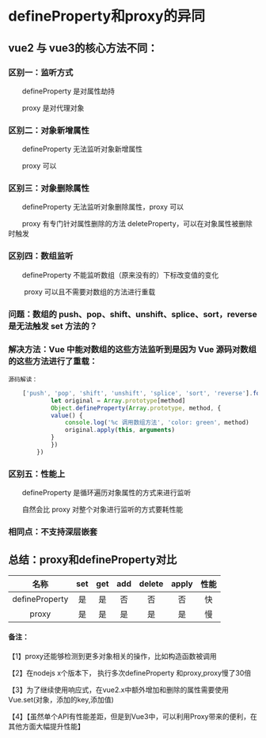 # defineProperty和proxy的异同

## vue2 与 vue3的核心方法不同：
    
### 区别一：监听方式

&emsp;&emsp;defineProperty 是对属性劫持

&emsp;&emsp;proxy 是对代理对象

### 区别二：对象新增属性

&emsp;&emsp;defineProperty 无法监听对象新增属性

&emsp;&emsp;proxy 可以

### 区别三：对象删除属性

&emsp;&emsp;defineProperty 无法监听对象删除属性，proxy 可以

&emsp;&emsp;proxy 有专门针对属性删除的方法 deleteProperty，可以在对象属性被删除时触发

### 区别四：数组监听

&emsp;&emsp;defineProperty 不能监听数组（原来没有的）下标改变值的变化

&emsp;&emsp; proxy 可以且不需要对数组的方法进行重载

### 问题：数组的 push、pop、shift、unshift、splice、sort，reverse是无法触发 set 方法的？
### 解决方法：Vue 中能对数组的这些方法监听到是因为 Vue 源码对数组的这些方法进行了重载：

`源码解读：`

```javascript
    ['push', 'pop', 'shift', 'unshift', 'splice', 'sort', 'reverse'].forEach(method => {
            let original = Array.prototype[method]
            Object.defineProperty(Array.prototype, method, {
            value() {
                console.log('%c 调用数组方法', 'color: green', method)
                original.apply(this, arguments)
            }
            })
        })
```          

### 区别五：性能上

&emsp;&emsp;defineProperty 是循环遍历对象属性的方式来进行监听

&emsp;&emsp;自然会比 proxy 对整个对象进行监听的方式要耗性能

### 相同点：不支持深层嵌套

## 总结：proxy和defineProperty对比
    
|名称|set|get|add|delete|apply|性能|
|:--:|:--:|:--:|:--:|:--:|:--:|:--:|
|defineProperty|是|是|否|否|否|快|
|proxy|是|是|是|是|是|慢|

#### 备注：

【1】proxy还能够检测到更多对象相关的操作，比如构造函数被调用

【2】在nodejs x个版本下， 执行多次defineProperty 和proxy,proxy慢了30倍

【3】为了继续使用响应式，在vue2.x中额外增加和删除的属性需要使用 Vue.set(对象，添加的key,添加值)

【4】【虽然单个API有性能差距，但是到Vue3中，可以利用Proxy带来的便利，在其他方面大幅提升性能】

